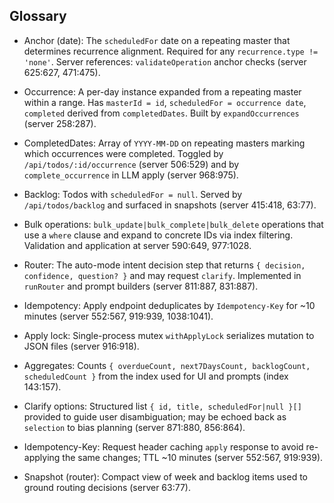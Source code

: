## Glossary

- Anchor (date): The `scheduledFor` date on a repeating master that determines recurrence alignment. Required for any `recurrence.type != 'none'`. Server references: `validateOperation` anchor checks (server 625:627, 471:475).

- Occurrence: A per-day instance expanded from a repeating master within a range. Has `masterId = id`, `scheduledFor = occurrence date`, `completed` derived from `completedDates`. Built by `expandOccurrences` (server 258:287).

- CompletedDates: Array of `YYYY-MM-DD` on repeating masters marking which occurrences were completed. Toggled by `/api/todos/:id/occurrence` (server 506:529) and by `complete_occurrence` in LLM apply (server 968:975).

- Backlog: Todos with `scheduledFor = null`. Served by `/api/todos/backlog` and surfaced in snapshots (server 415:418, 63:77).

- Bulk operations: `bulk_update|bulk_complete|bulk_delete` operations that use a `where` clause and expand to concrete IDs via index filtering. Validation and application at server 590:649, 977:1028.

- Router: The auto-mode intent decision step that returns `{ decision, confidence, question? }` and may request `clarify`. Implemented in `runRouter` and prompt builders (server 811:887, 831:887).

- Idempotency: Apply endpoint deduplicates by `Idempotency-Key` for ~10 minutes (server 552:567, 919:939, 1038:1041).

- Apply lock: Single-process mutex `withApplyLock` serializes mutation to JSON files (server 916:918).

- Aggregates: Counts `{ overdueCount, next7DaysCount, backlogCount, scheduledCount }` from the index used for UI and prompts (index 143:157).

- Clarify options: Structured list `{ id, title, scheduledFor|null }[]` provided to guide user disambiguation; may be echoed back as `selection` to bias planning (server 871:880, 856:864).

- Idempotency-Key: Request header caching `apply` response to avoid re-applying the same changes; TTL ~10 minutes (server 552:567, 919:939).

- Snapshot (router): Compact view of week and backlog items used to ground routing decisions (server 63:77).



